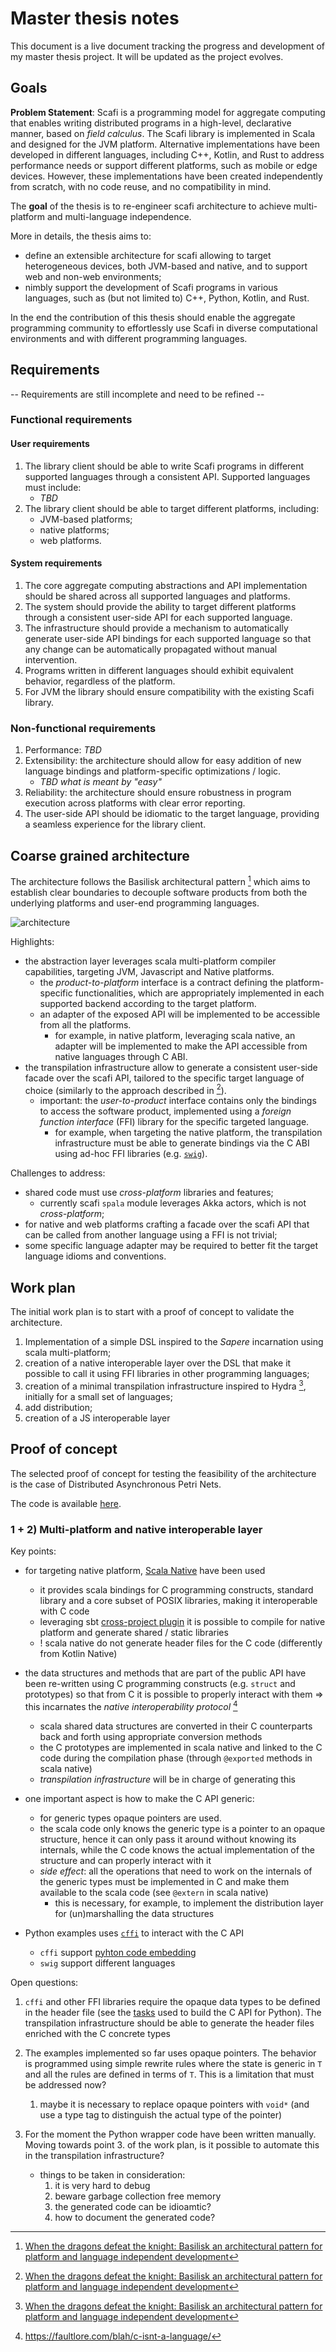 # Master thesis notes

This document is a live document tracking the progress and development of my master thesis project.
It will be updated as the project evolves.

## Goals

**Problem Statement**: Scafi is a programming model for aggregate computing that enables writing distributed programs in a high-level, declarative manner, based on _field calculus_. 
The Scafi library is implemented in Scala and designed for the JVM platform.
Alternative implementations have been developed in different languages, including C++, Kotlin, and Rust to address performance needs or support different platforms, such as mobile or edge devices. 
However, these implementations have been created independently from scratch, with no code reuse, and no compatibility in mind.

The **goal** of the thesis is to re-engineer scafi architecture to achieve multi-platform and multi-language independence.

More in details, the thesis aims to:

- define an extensible architecture for scafi allowing to target heterogeneous devices, both JVM-based and native, and to support web and non-web environments;
- nimbly support the development of Scafi programs in various languages, such as (but not limited to) C++, Python, Kotlin, and Rust.

In the end the contribution of this thesis should enable the aggregate programming community to effortlessly use Scafi in diverse computational environments and with different programming languages.

## Requirements

-- Requirements are still incomplete and need to be refined --

### Functional requirements

#### User requirements

1. The library client should be able to write Scafi programs in different supported languages through a consistent API. Supported languages must include:
    - _TBD_
2. The library client should be able to target different platforms, including:
    - JVM-based platforms;
    - native platforms;
    - web platforms.

#### System requirements

1. The core aggregate computing abstractions and API implementation should be shared across all supported languages and platforms.
2. The system should provide the ability to target different platforms through a consistent user-side API for each supported language.
3. The infrastructure should provide a mechanism to automatically generate user-side API bindings for each supported language so that any change can be automatically propagated without manual intervention.
4. Programs written in different languages should exhibit equivalent behavior, regardless of the platform.
5. For JVM the library should ensure compatibility with the existing Scafi library.

### Non-functional requirements

1. Performance: _TBD_
2. Extensibility: the architecture should allow for easy addition of new language bindings and platform-specific optimizations / logic.
    - _TBD what is meant by "easy"_
3. Reliability: the architecture should ensure robustness in program execution across platforms with clear error reporting.
4. The user-side API should be idiomatic to the target language, providing a seamless experience for the library client.

## Coarse grained architecture

The architecture follows the Basilisk architectural pattern [^1] which aims to establish clear boundaries to decouple software products from both the underlying platforms and user-end programming languages.

![architecture](./diagrams/architecture.svg)

Highlights:

- the abstraction layer leverages scala multi-platform compiler capabilities, targeting JVM, Javascript and Native platforms.
  - the _product-to-platform_ interface is a contract defining the platform-specific functionalities, which are appropriately implemented in each supported backend according to the target platform.
  - an adapter of the exposed API will be implemented to be accessible from all the platforms.
    - for example, in native platform, leveraging scala native, an adapter will be implemented to make the API accessible from native languages through C ABI.
- the transpilation infrastructure allow to generate a consistent user-side facade over the scafi API, tailored to the specific target language of choice (similarly to the approach described in [^1]).
  - important: the _user-to-product_ interface contains only the bindings to access the software product, implemented using a _foreign function interface_ (FFI) library for the specific targeted language.
    - for example, when targeting the native platform, the transpilation infrastructure must be able to generate bindings via the C ABI using ad-hoc FFI libraries (e.g. [`swig`](https://www.swig.org/)).

Challenges to address:

- shared code must use _cross-platform_ libraries and features;
  - currently scafi `spala` module leverages Akka actors, which is not _cross-platform_;
- for native and web platforms crafting a facade over the scafi API that can be called from another language using a FFI is not trivial;
- some specific language adapter may be required to better fit the target language idioms and conventions.

## Work plan

The initial work plan is to start with a proof of concept to validate the architecture.

1. Implementation of a simple DSL inspired to the _Sapere_ incarnation using scala multi-platform;
2. creation of a native interoperable layer over the DSL that make it possible to call it using FFI libraries in other programming languages;
3. creation of a minimal transpilation infrastructure inspired to Hydra [^1], initially for a small set of languages;
4. add distribution;
5. creation of a JS interoperable layer

[^1]: [When the dragons defeat the knight: Basilisk an architectural pattern for platform and language independent development](https://www.sciencedirect.com/science/article/pii/S016412122400133X?via%3Dihub)

## Proof of concept

The selected proof of concept for testing the feasibility of the architecture is the case of Distributed Asynchronous Petri Nets.

The code is available [here](https://github.com/tassiluca/dap).

### 1 + 2) Multi-platform and native interoperable layer

Key points:

- for targeting native platform, [Scala Native](https://scala-native.org/en/stable/) have been used
  - it provides scala bindings for C programming constructs, standard library and a core subset of POSIX libraries, making it interoperable with C code
  - leveraging sbt [cross-project plugin](https://github.com/portable-scala/sbt-crossproject) it is possible to compile for native platform and generate shared / static libraries
  - ! scala native do not generate header files for the C code (differently from Kotlin Native)

- the data structures and methods that are part of the public API have been re-written using C programming constructs (e.g. `struct` and prototypes) so that from C it is possible to properly interact with them $\Rightarrow$ this incarnates the _native interoperability protocol_ [^2]
  - scala shared data structures are converted in their C counterparts back and forth using appropriate conversion methods
  - the C prototypes are implemented in scala native and linked to the C code during the compilation phase (through `@exported` methods in scala native)
  - _transpilation infrastructure_ will be in charge of generating this
- one important aspect is how to make the C API generic:
  - for generic types opaque pointers are used.
  - the scala code only knows the generic type is a pointer to an opaque structure, hence it can only pass it around without knowing its internals, while the C code knows the actual implementation of the structure and can properly interact with it
  - _side effect_: all the operations that need to work on the internals of the generic types must be implemented in C and make them available to the scala code (see `@extern` in scala native)
    - this is necessary, for example, to implement the distribution layer for (un)marshalling the data structures

- Python examples uses [`cffi`](https://cffi.readthedocs.io/en) to interact with the C API
  - `cffi` support [pyhton code embedding](https://cffi.readthedocs.io/en/stable/embedding.html)
  - `swig` support different languages

Open questions:

1. `cffi` and other FFI libraries require the opaque data types to be defined in the header file (see the [tasks](https://github.com/tassiluca/dap/blob/0b278c4359735f7076d8f9058318b60decdb629a/dap-native-examples/tasks.py#L55) used to build the C API for Python). The transpilation infrastructure should be able to generate the header files enriched with the C concrete types

2. The examples implemented so far uses opaque pointers. The behavior is programmed using simple rewrite rules where the state is generic in `T` and all the rules are defined in terms of `T`. This is a limitation that must be addressed now?
   1. maybe it is necessary to replace opaque pointers with `void*` (and use a type tag to distinguish the actual type of the pointer)

3. For the moment the Python wrapper code have been written manually. Moving towards point 3. of the work plan, is it possible to automate this in the transpilation infrastructure?
    - things to be taken in consideration:
      1. it is very hard to debug
      2. beware garbage collection free memory
      3. the generated code can be idioamtic?
      4. how to document the generated code?

[^2]: https://faultlore.com/blah/c-isnt-a-language/
